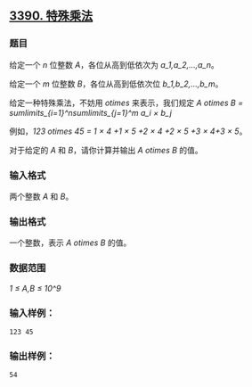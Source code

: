 ## [3390. 特殊乘法](https://www.acwing.com/problem/content/3393/)

### 题目

给定一个 *n* 位整数 *A*，各位从高到低依次为 *a_1,a_2,…,a_n*。

给定一个 *m* 位整数 *B*，各位从高到低依次位 *b_1,b_2,…,b_m*。

给定一种特殊乘法，不妨用 *otimes* 来表示，我们规定 *A otimes B = sumlimits_{i=1}^nsumlimits_{j=1}^m a_i × b_j*

例如，*123 otimes 45 = 1 × 4 +1 × 5 +2 × 4 +2 × 5 +3 × 4+3 × 5*。

对于给定的 *A* 和 *B*，请你计算并输出 *A otimes B* 的值。

### 输入格式

两个整数 *A* 和 *B*。

### 输出格式

一个整数，表示 *A otimes B* 的值。

### 数据范围

*1 ≤ A,B ≤ 10^9*

### 输入样例：

```
123 45
```

### 输出样例：

```
54
```
